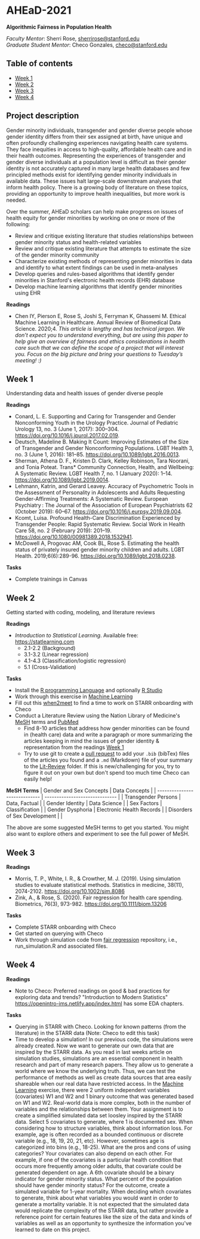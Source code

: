 # AHEaD-2021
**Algorithmic Fairness in Population Health**

*Faculty Mentor*: Sherri Rose, [sherrirose@stanford.edu](mailto:sherrirose@stanford.edu) </br>
*Graduate Student Mentor*: Checo Gonzales, [checo@stanford.edu](mailto:checo@stanford.edu)

## Table of contents
- [Week 1](#week-1)
- [Week 2](#week-2)
- [Week 3](#week-3)
- [Week 4](#week-4)

## Project description

Gender minority individuals, transgender and gender diverse people whose gender
identity differs from their sex assigned at birth, have unique and often
profoundly challenging experiences navigating health care systems. They face
inequities in access to high-quality, affordable health care and in their
health outcomes. Representing the experiences of transgender and gender diverse
individuals at a population level is difficult as their gender identity is not
accurately captured in many large health databases and few principled methods
exist for identifying gender minority individuals in available data. These
issues halt large-scale downstream analyses that inform health policy. There is
a growing body of literature on these topics, providing an opportunity to
improve health inequalities, but more work is needed.

Over the summer, AHEaD scholars can help make progress on issues of health
equity for gender minorities by working on one or more of the following: 
- Review and critique existing literature that studies relationships between
  gender minority status and health-related variables 
- Review and critique existing literature that attempts to estimate the size of
  the gender minority community
- Characterize existing methods of representing gender minorities in data and
  identify to what extent findings can be used in meta-analyses 
- Develop queries and rules-based algorithms that identify gender minorities in
  Stanford's electronic health records (EHR) database 
- Develop machine learning algorithms that identify gender minorities using EHR

**Readings**
- Chen IY, Pierson E, Rose S, Joshi S, Ferryman K, Ghassemi M. Ethical Machine
  Learning in Healthcare. Annual Review of Biomedical Data Science. 2020;4.
*This article is lengthy and has technical jargon. We don’t expect you to
understand everything, but are using this paper to help give an overview of
fairness and ethics considerations in health care such that we can define the
scope of a project that will interest you. Focus on the big picture and bring
your questions to Tuesday’s meeting! :)*


## Week 1

Understanding data and health issues of gender diverse people

**Readings** 
- Conard, L. E. Supporting and Caring for Transgender and Gender Nonconforming
  Youth in the Urology Practice. Journal of Pediatric Urology 13, no. 3 (June
1, 2017): 300–304. https://doi.org/10.1016/j.jpurol.2017.02.019.
- Deutsch, Madeline B. Making It Count: Improving Estimates of the Size of
  Transgender and Gender Nonconforming Populations. LGBT Health 3, no. 3 (June
1, 2016): 181–85. https://doi.org/10.1089/lgbt.2016.0013.
- Sherman, Athena D. F., Kristen D. Clark, Kelley Robinson, Tara Noorani, and
  Tonia Poteat. Trans\* Community Connection, Health, and Wellbeing: A
Systematic Review. LGBT Health 7, no. 1 (January 2020): 1–14.
https://doi.org/10.1089/lgbt.2019.0014.
- Lehmann, Katrin, and Gerard Leavey. Accuracy of Psychometric Tools in the
  Assessment of Personality in Adolescents and Adults Requesting
Gender-Affirming Treatments: A Systematic Review. European Psychiatry : The
Journal of the Association of European Psychiatrists 62 (October 2019): 60–67.
https://doi.org/10.1016/j.eurpsy.2019.09.004.
- Kcomt, Luisa. Profound Health-Care Discrimination Experienced by Transgender
  People: Rapid Systematic Review. Social Work in Health Care 58, no. 2
(February 2019): 201–19. https://doi.org/10.1080/00981389.2018.1532941.
- McDowell A, Progovac AM, Cook BL, Rose S. Estimating the health status of
  privately insured gender minority children and adults. LGBT Health.
2019;6(6):289-96. https://doi.org/10.1089/lgbt.2018.0238. 

**Tasks**
- Complete trainings in Canvas

## Week 2
Getting started with coding, modeling, and literature reviews

**Readings**
- *Introduction to Statistical Learning*. Available free: 
  https://statlearning.com
  - 2.1-2.2 (Background)
  - 3.1-3.2 (Linear regression)
  - 4.1-4.3 (Classification/logistic regression)
  - 5.1 (Cross-Validation)

**Tasks**
- Install the [R programming Language](https://cran.r-project.org) and 
  optionally [R Studio](https://www.rstudio.org/)
- Work through this exercise in [Machine Learning](Machine-Learning)
- Fill out this [when2meet](https://www.when2meet.com/?12221510-ghnwH) to find
  a time to work on STARR onboarding with Checo
- Conduct a Literature Review using the Nation Library of Medicine's
  [MeSH](https://www.ncbi.nlm.nih.gov/mesh) terms and
  [PubMed](https://www.ncbi.nlm.nih.gov/mesh)
  - Find 8-10 articles that address how gender minorities can be found in 
    (health care) data and write a paragraph or more summarizing the articles
    keeping in mind the issues of gender identity & representation from the 
    readings [Week 1](#week-1)
  - Try to use git to create a 
    [pull request](https://docs.github.com/en/github/collaborating-with-pull-requests/proposing-changes-to-your-work-with-pull-requests)
    to add your `.bib` (bibTex) files of the articles you found and a `.md` 
    (Markdown) file of your summary to the [Lit-Review](Lit-Review) folder. If 
    this is new/challenging for you, try to figure it out on your own but don't
    spend too much time Checo can easily help! 

**MeSH Terms**
| Gender and Sex Concepts	|	Data Concepts		 |
| ----------------------------- | ------------------------------ |
| Transgender Persons		| Data, Factual			 |
| Gender Identity		| Data Science			 |
| Sex Factors			| Classification		 |
| Gender Dysphoria		| Electronic Health Records	 |
| Disorders of Sex Development	| 				 |

The above are some suggested MeSH terms to get you started. You might also want
to explore others and experiment to see the full power of MeSH.

## Week 3

**Readings**
- Morris, T. P., White, I. R., & Crowther, M. J. (2019). Using simulation studies to evaluate statistical methods. Statistics in medicine, 38(11), 2074-2102. https://doi.org/10.1002/sim.8086
- Zink, A., & Rose, S. (2020). Fair regression for health care spending. Biometrics, 76(3), 973-982. https://doi.org/10.1111/biom.13206

**Tasks**
- Complete STARR onboarding with Checo
- Get started on querying with Checo
- Work through simulation code from [fair regression](https://github.com/zinka88/Fair-Regression) repository, i.e., run_simulation.R and associated files.

## Week 4

**Readings**
- Note to Checo: Preferred readings on good & bad practices for exploring data and trends? "Introduction to Modern Statistics"  https://openintro-ims.netlify.app/index.html has some EDA chapters.

**Tasks**
- Querying in STARR with Checo. Looking for known patterns (from the literature) in the STARR data (Note: Checo to edit this task)
- Time to develop a simulation! In our previous code, the simulations were already created. Now we want to generate our own data that are inspired by the STARR data. As you read in last weeks article on simulation studies, simulations are an essential component in health research and part of many research papers. They allow us to generate a world where we know the underlying truth. Thus, we can test the performance of methods as well as create data sources that area easily shareable when our real data have restricted access. In the [Machine Learning](Machine-Learning) exercise, there were 2 uniform independent variables (covariates) W1 and W2 and 1 binary outcome that was generated based on W1 and W2. Real-world data is more complex, both in the number of variables and the relationships between them. Your assignment is to create a simplified simulated data set loosley inspired by the STARR data. Select 5 covariates to generate, where 1 is documented sex. When considering how to structure variables, think about information loss. For example, age is often recorded as a bounded continuous or discrete variable (e.g., 18, 19, 20, 21, etc). However, sometimes age is categorized into bins (e.g., 18-25). What are the pros and cons of using categories? Your covariates can also depend on each other. For example, if one of the covariates is a particular health condition that occurs more frequently among older adults, that covariate could be generated dependent on age. A 6th covariate should be a binary indicator for gender minority status. What percent of the population should have gender minority status? For the outcome, create a simulated variable for 1-year mortality. When deciding which covariates to generate, think about what variables you would want in order to generate a mortality variable. It is not expected that the simulated data would replicate the complexity of the STARR data, but rather provide a reference point for certain features like the size of the data and kinds of variables as well as an opportunity to synthesize the information you've learned to date on this project.

